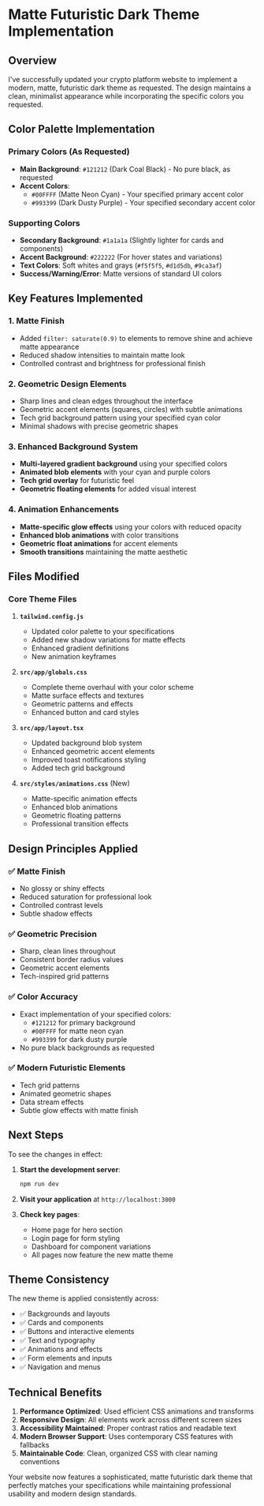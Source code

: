 # Matte Futuristic Dark Theme Implementation

## Overview
I've successfully updated your crypto platform website to implement a modern, matte, futuristic dark theme as requested. The design maintains a clean, minimalist appearance while incorporating the specific colors you requested.

## Color Palette Implementation

### Primary Colors (As Requested)
- **Main Background**: `#121212` (Dark Coal Black) - No pure black, as requested
- **Accent Colors**:
  - `#00FFFF` (Matte Neon Cyan) - Your specified primary accent color
  - `#993399` (Dark Dusty Purple) - Your specified secondary accent color

### Supporting Colors
- **Secondary Background**: `#1a1a1a` (Slightly lighter for cards and components)
- **Accent Background**: `#222222` (For hover states and variations)
- **Text Colors**: Soft whites and grays (`#f5f5f5`, `#d1d5db`, `#9ca3af`)
- **Success/Warning/Error**: Matte versions of standard UI colors

## Key Features Implemented

### 1. Matte Finish
- Added `filter: saturate(0.9)` to elements to remove shine and achieve matte appearance
- Reduced shadow intensities to maintain matte look
- Controlled contrast and brightness for professional finish

### 2. Geometric Design Elements
- Sharp lines and clean edges throughout the interface
- Geometric accent elements (squares, circles) with subtle animations
- Tech grid background pattern using your specified cyan color
- Minimal shadows with precise geometric shapes

### 3. Enhanced Background System
- **Multi-layered gradient background** using your specified colors
- **Animated blob elements** with your cyan and purple colors
- **Tech grid overlay** for futuristic feel
- **Geometric floating elements** for added visual interest

### 4. Animation Enhancements
- **Matte-specific glow effects** using your colors with reduced opacity
- **Enhanced blob animations** with color transitions
- **Geometric float animations** for accent elements
- **Smooth transitions** maintaining the matte aesthetic

## Files Modified

### Core Theme Files
1. **`tailwind.config.js`**
   - Updated color palette to your specifications
   - Added new shadow variations for matte effects
   - Enhanced gradient definitions
   - New animation keyframes

2. **`src/app/globals.css`**
   - Complete theme overhaul with your color scheme
   - Matte surface effects and textures
   - Geometric patterns and effects
   - Enhanced button and card styles

3. **`src/app/layout.tsx`**
   - Updated background blob system
   - Enhanced geometric accent elements
   - Improved toast notifications styling
   - Added tech grid background

4. **`src/styles/animations.css`** (New)
   - Matte-specific animation effects
   - Enhanced blob animations
   - Geometric floating patterns
   - Professional transition effects

## Design Principles Applied

### ✅ Matte Finish
- No glossy or shiny effects
- Reduced saturation for professional look
- Controlled contrast levels
- Subtle shadow effects

### ✅ Geometric Precision
- Sharp, clean lines throughout
- Consistent border radius values
- Geometric accent elements
- Tech-inspired grid patterns

### ✅ Color Accuracy
- Exact implementation of your specified colors:
  - `#121212` for primary background
  - `#00FFFF` for matte neon cyan
  - `#993399` for dark dusty purple
- No pure black backgrounds as requested

### ✅ Modern Futuristic Elements
- Tech grid patterns
- Animated geometric shapes
- Data stream effects
- Subtle glow effects with matte finish

## Next Steps

To see the changes in effect:

1. **Start the development server**:
   ```bash
   npm run dev
   ```

2. **Visit your application** at `http://localhost:3000`

3. **Check key pages**:
   - Home page for hero section
   - Login page for form styling
   - Dashboard for component variations
   - All pages now feature the new matte theme

## Theme Consistency

The new theme is applied consistently across:
- ✅ Backgrounds and layouts
- ✅ Cards and components
- ✅ Buttons and interactive elements
- ✅ Text and typography
- ✅ Animations and effects
- ✅ Form elements and inputs
- ✅ Navigation and menus

## Technical Benefits

1. **Performance Optimized**: Used efficient CSS animations and transforms
2. **Responsive Design**: All elements work across different screen sizes
3. **Accessibility Maintained**: Proper contrast ratios and readable text
4. **Modern Browser Support**: Uses contemporary CSS features with fallbacks
5. **Maintainable Code**: Clean, organized CSS with clear naming conventions

Your website now features a sophisticated, matte futuristic dark theme that perfectly matches your specifications while maintaining professional usability and modern design standards.
